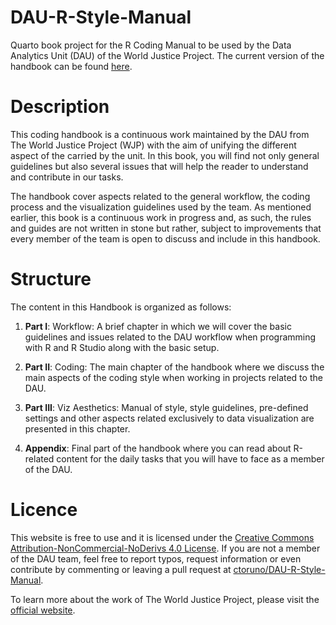 # DAU-R-Style-Manual
Quarto book project for the R Coding Manual to be used by the Data Analytics Unit (DAU) of the World Justice Project. The current version of the handbook can be found [here](https://ctoruno.quarto.pub/wjp-r-handbook/).

# Description
This coding handbook is a continuous work maintained by the DAU from The World Justice Project (WJP) with the aim of unifying the different aspect of the carried by the unit. In this book, you will find not only general guidelines but also several issues that will help the reader to understand and contribute in our tasks.

The handbook cover aspects related to the general workflow, the coding process and the visualization guidelines used by the team. As mentioned earlier, this book is a continuous work in progress and, as such, the rules and guides are not written in stone but rather, subject to improvements that every member of the team is open to discuss and include in this handbook.

# Structure
The content in this Handbook is organized as follows:

1. **Part I**: Workflow: A brief chapter in which we will cover the basic guidelines and issues related to the DAU workflow when programming with R and R Studio along with the basic setup.

2. **Part II**: Coding: The main chapter of the handbook where we discuss the main aspects of the coding style when working in projects related to the DAU.

3. **Part III**: Viz Aesthetics: Manual of style, style guidelines, pre-defined settings and other aspects related exclusively to data visualization are presented in this chapter.

4. **Appendix**: Final part of the handbook where you can read about R-related content for the daily tasks that you will have to face as a member of the DAU.

# Licence
This website is free to use and it is licensed under the [Creative Commons Attribution-NonCommercial-NoDerivs 4.0 License](https://creativecommons.org/licenses/by-nc-nd/4.0/). If you are not a member of the DAU team, feel free to report typos, request information or even contribute by commenting or leaving a pull request at [ctoruno/DAU-R-Style-Manual](https://github.com/ctoruno/DAU-R-Style-Manual).

To learn more about the work of The World Justice Project, please visit the [official website](https://worldjusticeproject.org/).
